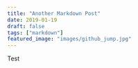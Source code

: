 ```yaml
---
title: "Another Markdown Post"
date: 2019-01-19
draft: false
tags: ["markdown"]
featured_image: "images/github_jump.jpg"
---
```

 
 Test




